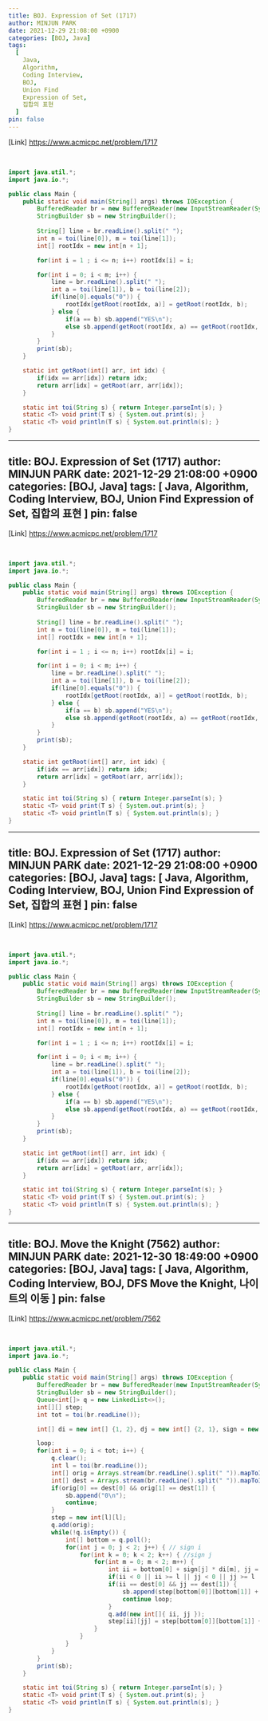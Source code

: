 ```yaml
---
title: BOJ. Expression of Set (1717)
author: MINJUN PARK
date: 2021-12-29 21:08:00 +0900
categories: [BOJ, Java]
tags:
  [
    Java,
    Algorithm,
    Coding Interview,
    BOJ,
    Union Find
    Expression of Set,
    집합의 표현
  ]
pin: false
---
```


[Link] <https://www.acmicpc.net/problem/1717>

<br>

```java
import java.util.*;
import java.io.*;

public class Main {
	public static void main(String[] args) throws IOException {
		BufferedReader br = new BufferedReader(new InputStreamReader(System.in));
		StringBuilder sb = new StringBuilder();
		
		String[] line = br.readLine().split(" ");
		int n = toi(line[0]), m = toi(line[1]);
		int[] rootIdx = new int[n + 1];

		for(int i = 1 ; i <= n; i++) rootIdx[i] = i;

		for(int i = 0; i < m; i++) {
			line = br.readLine().split(" ");
			int a = toi(line[1]), b = toi(line[2]);
			if(line[0].equals("0")) {
				rootIdx[getRoot(rootIdx, a)] = getRoot(rootIdx, b);
 			} else {
				if(a == b) sb.append("YES\n");
				else sb.append(getRoot(rootIdx, a) == getRoot(rootIdx, b) ? "YES\n" : "NO\n");
			}
		}
		print(sb);
	}

	static int getRoot(int[] arr, int idx) {
		if(idx == arr[idx]) return idx;
		return arr[idx] = getRoot(arr, arr[idx]);
	}

	static int toi(String s) { return Integer.parseInt(s); }	
	static <T> void print(T s) { System.out.print(s); }
	static <T> void println(T s) { System.out.println(s); }
}
```
---
title: BOJ. Expression of Set (1717)
author: MINJUN PARK
date: 2021-12-29 21:08:00 +0900
categories: [BOJ, Java]
tags:
  [
    Java,
    Algorithm,
    Coding Interview,
    BOJ,
    Union Find
    Expression of Set,
    집합의 표현
  ]
pin: false
---

[Link] <https://www.acmicpc.net/problem/1717>

<br>

```java
import java.util.*;
import java.io.*;

public class Main {
	public static void main(String[] args) throws IOException {
		BufferedReader br = new BufferedReader(new InputStreamReader(System.in));
		StringBuilder sb = new StringBuilder();
		
		String[] line = br.readLine().split(" ");
		int n = toi(line[0]), m = toi(line[1]);
		int[] rootIdx = new int[n + 1];

		for(int i = 1 ; i <= n; i++) rootIdx[i] = i;

		for(int i = 0; i < m; i++) {
			line = br.readLine().split(" ");
			int a = toi(line[1]), b = toi(line[2]);
			if(line[0].equals("0")) {
				rootIdx[getRoot(rootIdx, a)] = getRoot(rootIdx, b);
 			} else {
				if(a == b) sb.append("YES\n");
				else sb.append(getRoot(rootIdx, a) == getRoot(rootIdx, b) ? "YES\n" : "NO\n");
			}
		}
		print(sb);
	}

	static int getRoot(int[] arr, int idx) {
		if(idx == arr[idx]) return idx;
		return arr[idx] = getRoot(arr, arr[idx]);
	}

	static int toi(String s) { return Integer.parseInt(s); }	
	static <T> void print(T s) { System.out.print(s); }
	static <T> void println(T s) { System.out.println(s); }
}
```
---
title: BOJ. Expression of Set (1717)
author: MINJUN PARK
date: 2021-12-29 21:08:00 +0900
categories: [BOJ, Java]
tags:
  [
    Java,
    Algorithm,
    Coding Interview,
    BOJ,
    Union Find
    Expression of Set,
    집합의 표현
  ]
pin: false
---

[Link] <https://www.acmicpc.net/problem/1717>

<br>

```java
import java.util.*;
import java.io.*;

public class Main {
	public static void main(String[] args) throws IOException {
		BufferedReader br = new BufferedReader(new InputStreamReader(System.in));
		StringBuilder sb = new StringBuilder();
		
		String[] line = br.readLine().split(" ");
		int n = toi(line[0]), m = toi(line[1]);
		int[] rootIdx = new int[n + 1];

		for(int i = 1 ; i <= n; i++) rootIdx[i] = i;

		for(int i = 0; i < m; i++) {
			line = br.readLine().split(" ");
			int a = toi(line[1]), b = toi(line[2]);
			if(line[0].equals("0")) {
				rootIdx[getRoot(rootIdx, a)] = getRoot(rootIdx, b);
 			} else {
				if(a == b) sb.append("YES\n");
				else sb.append(getRoot(rootIdx, a) == getRoot(rootIdx, b) ? "YES\n" : "NO\n");
			}
		}
		print(sb);
	}

	static int getRoot(int[] arr, int idx) {
		if(idx == arr[idx]) return idx;
		return arr[idx] = getRoot(arr, arr[idx]);
	}

	static int toi(String s) { return Integer.parseInt(s); }	
	static <T> void print(T s) { System.out.print(s); }
	static <T> void println(T s) { System.out.println(s); }
}
```
---
title: BOJ. Move the Knight (7562)
author: MINJUN PARK
date: 2021-12-30 18:49:00 +0900
categories: [BOJ, Java]
tags:
  [
    Java,
    Algorithm,
    Coding Interview,
    BOJ,
    DFS
    Move the Knight,
    나이트의 이동
  ]
pin: false
---

[Link] <https://www.acmicpc.net/problem/7562>

<br>

```java
import java.util.*;
import java.io.*;

public class Main {
	public static void main(String[] args) throws IOException {
		BufferedReader br = new BufferedReader(new InputStreamReader(System.in));
		StringBuilder sb = new StringBuilder();
		Queue<int[]> q = new LinkedList<>();
		int[][] step;
		int tot = toi(br.readLine());

		int[] di = new int[] {1, 2}, dj = new int[] {2, 1}, sign = new int[] {1, -1};

		loop:
		for(int i = 0; i < tot; i++) {
			q.clear();
			int l = toi(br.readLine());
			int[] orig = Arrays.stream(br.readLine().split(" ")).mapToInt(Integer::parseInt).toArray();
			int[] dest = Arrays.stream(br.readLine().split(" ")).mapToInt(Integer::parseInt).toArray();
			if(orig[0] == dest[0] && orig[1] == dest[1]) {
				sb.append("0\n");
				continue;
			}
			step = new int[l][l];
			q.add(orig);
			while(!q.isEmpty()) {
				int[] bottom = q.poll();
				for(int j = 0; j < 2; j++) { // sign i
					for(int k = 0; k < 2; k++) { //sign j
						for(int m = 0; m < 2; m++) { 
							int ii = bottom[0] + sign[j] * di[m], jj = bottom[1] + sign[k] * dj[m];
							if(ii < 0 || ii >= l || jj < 0 || jj >= l || step[ii][jj] != 0) continue;
							if(ii == dest[0] && jj == dest[1]) {
								sb.append(step[bottom[0]][bottom[1]] + 1).append("\n");
								continue loop;
							}
							q.add(new int[]{ ii, jj });
							step[ii][jj] = step[bottom[0]][bottom[1]] + 1;
						}
					}
				}
			}
		}
		print(sb);
	}

	static int toi(String s) { return Integer.parseInt(s); }	
	static <T> void print(T s) { System.out.print(s); }
	static <T> void println(T s) { System.out.println(s); }
}
```
